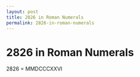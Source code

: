 ```yaml
---
layout: post
title: 2826 in Roman Numerals
permalink: 2826-in-roman-numerals
---
```


# 2826 in Roman Numerals

2826 = MMDCCCXXVI
